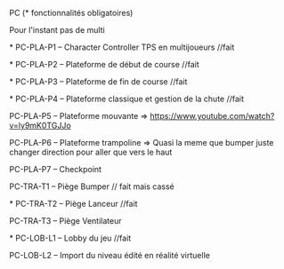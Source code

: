 PC (\* fonctionnalités obligatoires)

Pour l'instant pas de multi

\* PC-PLA-P1 – Character Controller TPS en multijoueurs //fait

\* PC-PLA-P2 – Plateforme de début de course //fait

\* PC-PLA-P3 – Plateforme de fin de course //fait

\* PC-PLA-P4 – Plateforme classique et gestion de la chute //fait

PC-PLA-P5 – Plateforme mouvante => https://www.youtube.com/watch?v=ly9mK0TGJJo

PC-PLA-P6 – Plateforme trampoline => Quasi la meme que bumper juste changer direction pour aller que vers le haut

PC-PLA-P7 – Checkpoint



PC-TRA-T1 – Piège Bumper // fait mais cassé

\* PC-TRA-T2 – Piège Lanceur  //fait 

PC-TRA-T3 – Piège Ventilateur



\* PC-LOB-L1 – Lobby du jeu //fait

PC-LOB-L2 – Import du niveau édité en réalité virtuelle

